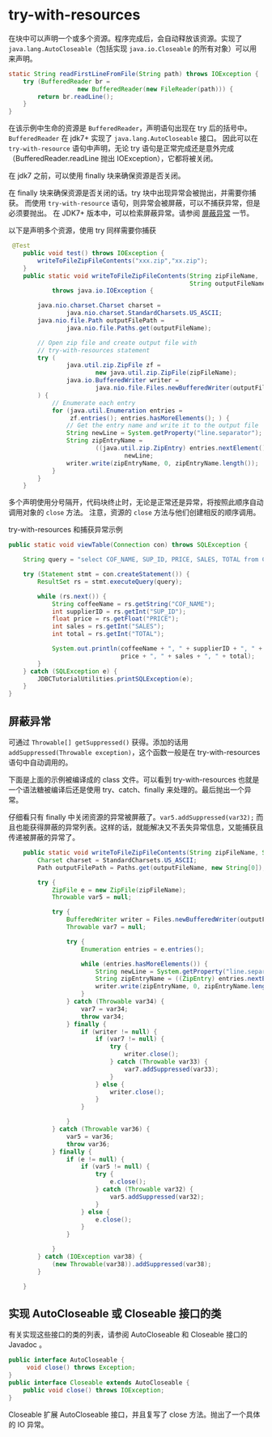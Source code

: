 # try-with-resources

在块中可以声明一个或多个资源。程序完成后，会自动释放该资源。实现了 `java.lang.AutoCloseable`（包括实现 `java.io.Closeable` 的所有对象）可以用来声明。

```java
static String readFirstLineFromFile(String path) throws IOException {
    try (BufferedReader br =
                   new BufferedReader(new FileReader(path))) {
        return br.readLine();
    }
}
```

在该示例中生命的资源是 `BufferedReader`，声明语句出现在 try 后的括号中。
`BufferedReader` 在 jdk7+ 实现了 `java.lang.AutoCloseable` 接口。
因此可以在 `try-with-resource` 语句中声明，无论 try 语句是正常完成还是意外完成（BufferedReader.readLine 抛出 IOException），它都将被关闭。

在 jdk7 之前，可以使用 finally 块来确保资源是否关闭。

在 finally 块来确保资源是否关闭的话。try 块中出现异常会被抛出，并需要你捕获。
而使用 `try-with-resource` 语句，则异常会被屏蔽，可以不捕获异常，但是必须要抛出。
在 JDK7+ 版本中，可以检索屏蔽异常。请参阅 [屏蔽异常](#屏蔽异常) 一节。

以下是声明多个资源，使用 try 同样需要你捕获

```java
 @Test
    public void test() throws IOException {
        writeToFileZipFileContents("xxx.zip","xx.zip");
    }
    public static void writeToFileZipFileContents(String zipFileName,
                                                  String outputFileName)
            throws java.io.IOException {

        java.nio.charset.Charset charset =
                java.nio.charset.StandardCharsets.US_ASCII;
        java.nio.file.Path outputFilePath =
                java.nio.file.Paths.get(outputFileName);

        // Open zip file and create output file with
        // try-with-resources statement
        try (
                java.util.zip.ZipFile zf =
                        new java.util.zip.ZipFile(zipFileName);
                java.io.BufferedWriter writer =
                        java.nio.file.Files.newBufferedWriter(outputFilePath, charset)
        ) {
            // Enumerate each entry
            for (java.util.Enumeration entries =
                 zf.entries(); entries.hasMoreElements(); ) {
                // Get the entry name and write it to the output file
                String newLine = System.getProperty("line.separator");
                String zipEntryName =
                        ((java.util.zip.ZipEntry) entries.nextElement()).getName() +
                                newLine;
                writer.write(zipEntryName, 0, zipEntryName.length());
            }
        }
    }
```

多个声明使用分号隔开，代码块终止时，无论是正常还是异常，将按照此顺序自动调用对象的 `close` 方法。
注意，资源的 `close` 方法与他们创建相反的顺序调用。


try-with-resources 和捕获异常示例

```java
public static void viewTable(Connection con) throws SQLException {

    String query = "select COF_NAME, SUP_ID, PRICE, SALES, TOTAL from COFFEES";

    try (Statement stmt = con.createStatement()) {
        ResultSet rs = stmt.executeQuery(query);

        while (rs.next()) {
            String coffeeName = rs.getString("COF_NAME");
            int supplierID = rs.getInt("SUP_ID");
            float price = rs.getFloat("PRICE");
            int sales = rs.getInt("SALES");
            int total = rs.getInt("TOTAL");

            System.out.println(coffeeName + ", " + supplierID + ", " +
                               price + ", " + sales + ", " + total);
        }
    } catch (SQLException e) {
        JDBCTutorialUtilities.printSQLException(e);
    }
}
```

## 屏蔽异常
可通过 `Throwable[] getSuppressed()` 获得。添加的话用 `addSuppressed(Throwable exception)`，这个函数一般是在 try-with-resources 语句中自动调用的。

下面是上面的示例被编译成的 class 文件。可以看到 try-with-resources 也就是一个语法糖被编译后还是使用 try、catch、finally 来处理的。最后抛出一个异常。

仔细看只有 finally 中关闭资源的异常被屏蔽了。`var5.addSuppressed(var32);` 而且也能获得屏蔽的异常列表。这样的话，就能解决又不丢失异常信息，又能捕获且传递被屏蔽的异常了。

```java
    public static void writeToFileZipFileContents(String zipFileName, String outputFileName) {
        Charset charset = StandardCharsets.US_ASCII;
        Path outputFilePath = Paths.get(outputFileName, new String[0]);

        try {
            ZipFile e = new ZipFile(zipFileName);
            Throwable var5 = null;

            try {
                BufferedWriter writer = Files.newBufferedWriter(outputFilePath, charset, new OpenOption[0]);
                Throwable var7 = null;

                try {
                    Enumeration entries = e.entries();

                    while (entries.hasMoreElements()) {
                        String newLine = System.getProperty("line.separator");
                        String zipEntryName = ((ZipEntry) entries.nextElement()).getName() + newLine;
                        writer.write(zipEntryName, 0, zipEntryName.length());
                    }
                } catch (Throwable var34) {
                    var7 = var34;
                    throw var34;
                } finally {
                    if (writer != null) {
                        if (var7 != null) {
                            try {
                                writer.close();
                            } catch (Throwable var33) {
                                var7.addSuppressed(var33);
                            }
                        } else {
                            writer.close();
                        }
                    }

                }
            } catch (Throwable var36) {
                var5 = var36;
                throw var36;
            } finally {
                if (e != null) {
                    if (var5 != null) {
                        try {
                            e.close();
                        } catch (Throwable var32) {
                            var5.addSuppressed(var32);
                        }
                    } else {
                        e.close();
                    }
                }

            }
        } catch (IOException var38) {
            (new Throwable(var38)).addSuppressed(var38);
        }

    }
```

## 实现 AutoCloseable 或 Closeable 接口的类
有关实现这些接口的类的列表，请参阅 AutoCloseable 和 Closeable 接口的 Javadoc 。

```java
public interface AutoCloseable {
     void close() throws Exception;
}
public interface Closeable extends AutoCloseable {
    public void close() throws IOException;
}
```

Closeable 扩展 AutoCloseable 接口，并且复写了 close 方法。抛出了一个具体的 IO 异常。
